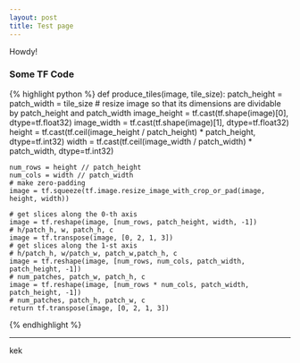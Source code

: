 ```yaml
---
layout: post
title: Test page
---
```


<div class="message">
  Howdy! 
</div>


### Some TF Code


{% highlight python %}
def produce_tiles(image, tile_size):
    patch_height = patch_width = tile_size
    # resize image so that its dimensions are dividable by patch_height and patch_width
    image_height = tf.cast(tf.shape(image)[0], dtype=tf.float32)
    image_width = tf.cast(tf.shape(image)[1], dtype=tf.float32)
    height = tf.cast(tf.ceil(image_height / patch_height) * patch_height, dtype=tf.int32)
    width = tf.cast(tf.ceil(image_width / patch_width) * patch_width, dtype=tf.int32)

    num_rows = height // patch_height
    num_cols = width // patch_width
    # make zero-padding
    image = tf.squeeze(tf.image.resize_image_with_crop_or_pad(image, height, width))

    # get slices along the 0-th axis
    image = tf.reshape(image, [num_rows, patch_height, width, -1])
    # h/patch_h, w, patch_h, c
    image = tf.transpose(image, [0, 2, 1, 3])
    # get slices along the 1-st axis
    # h/patch_h, w/patch_w, patch_w,patch_h, c
    image = tf.reshape(image, [num_rows, num_cols, patch_width, patch_height, -1])
    # num_patches, patch_w, patch_h, c
    image = tf.reshape(image, [num_rows * num_cols, patch_width, patch_height, -1])
    # num_patches, patch_h, patch_w, c
    return tf.transpose(image, [0, 2, 1, 3])
{% endhighlight %}

-----

kek
